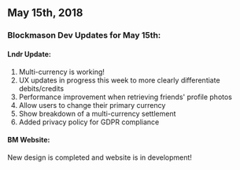 ## May 15th, 2018

### Blockmason Dev Updates for May 15th:

#### Lndr Update:

1. Multi-currency is working!
2. UX updates in progress this week to more clearly differentiate debits/credits
3. Performance improvement when retrieving friends' profile photos
4. Allow users to change their primary currency
5. Show breakdown of a multi-currency settlement
6. Added privacy policy for GDPR compliance

#### BM Website:

New design is completed and website is in development!
